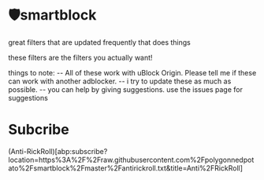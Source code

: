 # 🛡️smartblock
great filters that are updated frequently that does things

these filters are the filters you actually want!

things to note:
-- All of these work with uBlock Origin. Please tell me if these can work with another adblocker.
-- i try to update these as much as possible.
-- you can help by giving suggestions. use the issues page for suggestions

# Subcribe

(Anti-RickRoll)[abp:subscribe?location=https%3A%2F%2Fraw.githubusercontent.com%2Fpolygonnedpotato%2Fsmartblock%2Fmaster%2Fantirickroll.txt&title=Anti%2FRickRoll]
